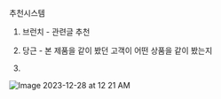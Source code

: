 

추천시스템
1. 브런치 - 관련글 추천
2. 당근 - 본 제품을 같이 봤던 고객이 어떤 상품을 같이 봤는지

3. 

![Image 2023-12-28 at 12 21 AM](https://github.com/scottmsoh/ref_ML/assets/112598791/a3fc588d-9508-4c28-b5f3-40af695e3662)
